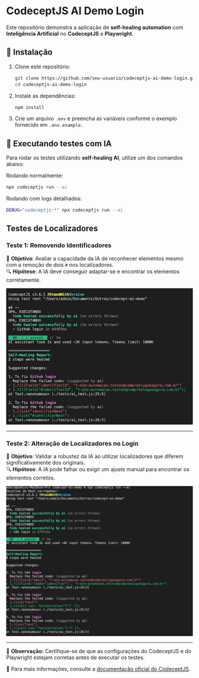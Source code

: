# CodeceptJS AI Demo Login

Este repositório demonstra a aplicação de **self-healing automation** com **Inteligência Artificial** no **CodeceptJS** e **Playwright**.

## 🚀 Instalação

1. Clone este repositório:
   ```sh
   git clone https://github.com/seu-usuario/codeceptjs-ai-demo-login.git
   cd codeceptjs-ai-demo-login
   ```
2. Instale as dependências:
   ```sh
   npm install
   ```
3. Crie um arquivo `.env` e preencha as variáveis conforme o exemplo fornecido em `.env.example`.

## 🧪 Executando testes com IA

Para rodar os testes utilizando **self-healing AI**, utilize um dos comandos abaixo:

Rodando normalmente:
```sh
npx codeceptjs run --ai
```

Rodando com logs detalhados:
```sh
DEBUG="codeceptjs:*" npx codeceptjs run --ai
```

## Testes de Localizadores  

### Teste 1: Removendo Identificadores  
📌 **Objetivo**: Avaliar a capacidade da IA de reconhecer elementos mesmo com a remoção de dois `#` nos localizadores.  
🔍 **Hipótese**: A IA deve conseguir adaptar-se e encontrar os elementos corretamente.  

![Teste 1](./assets/test1.png)  

---

### Teste 2: Alteração de Localizadores no Login  
📌 **Objetivo**: Validar a robustez da IA ao utilizar localizadores que diferem significativamente dos originais.  
🔍 **Hipótese**: A IA pode falhar ou exigir um ajuste manual para encontrar os elementos corretos.  

![Teste 2](./assets/test2.png)  


---

📌 **Observação:** Certifique-se de que as configurações do CodeceptJS e do Playwright estejam corretas antes de executar os testes.

📖 Para mais informações, consulte a [documentação oficial do CodeceptJS](https://codecept.io/).
